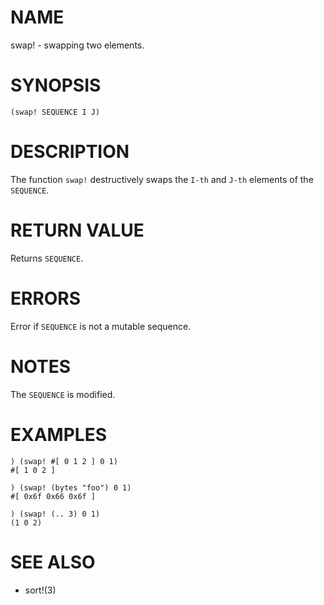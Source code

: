 # NAME
swap! - swapping two elements.

# SYNOPSIS

    (swap! SEQUENCE I J)

# DESCRIPTION
The function `swap!` destructively swaps the `I-th` and `J-th` elements of the `SEQUENCE`.

# RETURN VALUE
Returns `SEQUENCE`.

# ERRORS
Error if `SEQUENCE` is not a mutable sequence.

# NOTES
The `SEQUENCE` is modified.

# EXAMPLES

    ) (swap! #[ 0 1 2 ] 0 1)
    #[ 1 0 2 ]

    ) (swap! (bytes "foo") 0 1)
    #[ 0x6f 0x66 0x6f ]

    ) (swap! (.. 3) 0 1)
    (1 0 2)

# SEE ALSO
- sort!(3)
